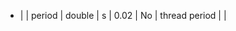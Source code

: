   * |      |  period           | double  | s    |   0.02                       | No    | thread period                  |  |
